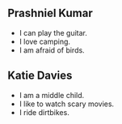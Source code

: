 ## Prashniel Kumar

- I can play the guitar.
- I love camping.
- I am afraid of birds.

## Katie Davies 

- I am a middle child.
- I like to watch scary movies.
- I ride dirtbikes. 
